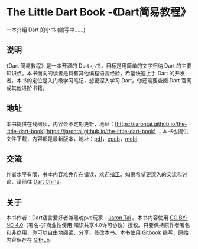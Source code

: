 # The Little Dart Book -《Dart简易教程》

一本介绍 Dart 的小书 \(编写中......\)

## 说明

《Dart 简易教程》是一本开源的 Dart 小书，目标是用简单的文字归纳 Dart 的主要知识点。本书面向的读者是具有其他编程语言经验，希望快速上手 Dart 的开发者。本书的定位是入门级学习笔记，想更深入学习 Dart，你还需要查阅 Dart 官网或其他进阶书籍。

## 地址

本书提供在线阅读，内容会不定期更新，地址：[https://jarontai.github.io/the-little-dart-book](https://jarontai.github.io/the-little-dart-book) ；本书也提供文件下载，内容都是最新版本，地址：[pdf](https://www.gitbook.com/download/pdf/book/jarontai/the-little-dart-book)，[epub](https://www.gitbook.com/download/epub/book/jarontai/the-little-dart-book)，[mobi](https://www.gitbook.com/download/mobi/book/jarontai/the-little-dart-book)

## 交流

作者水平有限，书本内容难免存在错误，欢迎[指正](https://github.com/jarontai/the-little-dart-book/issues/new)。如果希望更深入的交流和讨论，请前往 [Dart China](http://www.dart-china.org/)。

## 关于

本书作者：Dart语言爱好者兼黑魂pve玩家 - [Jaron Tai](https://github.com/jarontai) 。本书内容使用 [CC BY-NC 4.0](http://creativecommons.org/licenses/by-nc/4.0/)（署名-非商业性使用 知识共享4.0许可协议）授权。只要保持原作者署名和非商用，你可以自由地阅读、分享、修改本书。本书使用 [Gitbook](https://www.gitbook.com/) 编写，原始内容保存在 [Github](https://github.com/jarontai/the-little-dart-book)。

